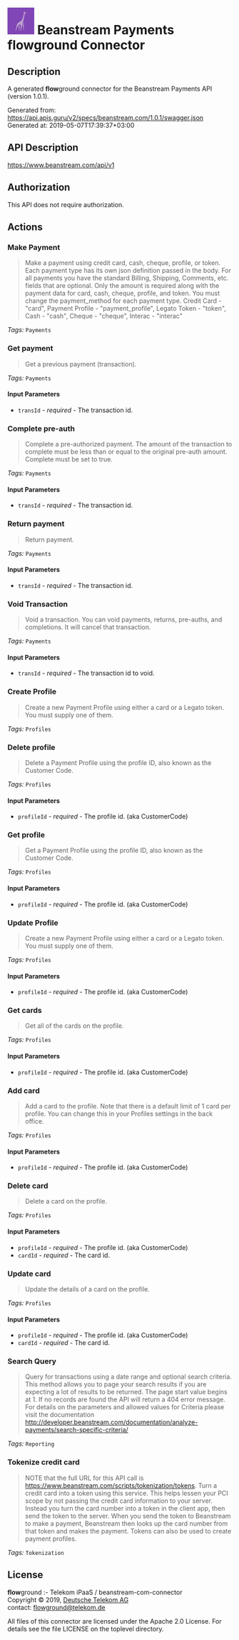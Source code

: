 # ![LOGO](logo.png) Beanstream Payments **flow**ground Connector

## Description

A generated **flow**ground connector for the Beanstream Payments API (version 1.0.1).

Generated from: https://api.apis.guru/v2/specs/beanstream.com/1.0.1/swagger.json<br/>
Generated at: 2019-05-07T17:39:37+03:00

## API Description

https://www.beanstream.com/api/v1

## Authorization

This API does not require authorization.

## Actions

### Make Payment

> Make a payment using credit card, cash, cheque, profile, or token. Each payment type has its own json definition passed in the body. For all payments you have the standard Billing, Shipping, Comments, etc. fields that are optional. Only the amount is required along with the payment data for card, cash, cheque, profile, and token. You must change the payment_method for each payment type. Credit Card - "card", Payment Profile - "payment_profile", Legato Token - "token", Cash - "cash", Cheque - "cheque", Interac - "interac"

*Tags:* `Payments`

### Get payment

> Get a previous payment (transaction).

*Tags:* `Payments`

#### Input Parameters
* `transId` - _required_ - The transaction id.

### Complete pre-auth

> Complete a pre-authorized payment. The amount of the transaction to complete must be less than or equal to the original pre-auth amount. Complete must be set to true.

*Tags:* `Payments`

#### Input Parameters
* `transId` - _required_ - The transaction id.

### Return payment

> Return payment.

*Tags:* `Payments`

#### Input Parameters
* `transId` - _required_ - The transaction id.

### Void Transaction

> Void a transaction. You can void payments, returns, pre-auths, and completions. It will cancel that transaction.

*Tags:* `Payments`

#### Input Parameters
* `transId` - _required_ - The transaction id to void.

### Create Profile

> Create a new Payment Profile using either a card or a Legato token. You must supply one of them.

*Tags:* `Profiles`

### Delete profile

> Delete a Payment Profile using the profile ID, also known as the Customer Code.

*Tags:* `Profiles`

#### Input Parameters
* `profileId` - _required_ - The profile id. (aka CustomerCode)

### Get profile

> Get a Payment Profile using the profile ID, also known as the Customer Code.

*Tags:* `Profiles`

#### Input Parameters
* `profileId` - _required_ - The profile id. (aka CustomerCode)

### Update Profile

> Create a new Payment Profile using either a card or a Legato token. You must supply one of them.

*Tags:* `Profiles`

#### Input Parameters
* `profileId` - _required_ - The profile id. (aka CustomerCode)

### Get cards

> Get all of the cards on the profile.

*Tags:* `Profiles`

#### Input Parameters
* `profileId` - _required_ - The profile id. (aka CustomerCode)

### Add card

> Add a card to the profile. Note that there is a default limit of 1 card per profile. You can change this in your Profiles settings in the back office.

*Tags:* `Profiles`

#### Input Parameters
* `profileId` - _required_ - The profile id. (aka CustomerCode)

### Delete card

> Delete a card on the profile.

*Tags:* `Profiles`

#### Input Parameters
* `profileId` - _required_ - The profile id. (aka CustomerCode)
* `cardId` - _required_ - The card id.

### Update card

> Update the details of a card on the profile.

*Tags:* `Profiles`

#### Input Parameters
* `profileId` - _required_ - The profile id. (aka CustomerCode)
* `cardId` - _required_ - The card id.

### Search Query

> Query for transactions using a date range and optional search criteria. This method allows you to page your search results if you are expecting a lot of results to be returned. The page start value begins at 1. If no records are found the API will return a 404 error message. For details on the parameters and allowed values for Criteria please visit the documentation http://developer.beanstream.com/documentation/analyze-payments/search-specific-criteria/

*Tags:* `Reporting`

### Tokenize credit card

> NOTE that the full URL for this API call is https://www.beanstream.com/scripts/tokenization/tokens. Turn a credit card into a token using this service. This helps lessen your PCI scope by not passing the credit card information to your server. Instead you turn the card number into a token in the client app, then send the token to the server. When you send the token to Beanstream to make a payment, Beanstream then looks up the card number from that token and makes the payment. Tokens can also be used to create payment profiles.

*Tags:* `Tokenization`

## License

**flow**ground :- Telekom iPaaS / beanstream-com-connector<br/>
Copyright © 2019, [Deutsche Telekom AG](https://www.telekom.de)<br/>
contact: flowground@telekom.de

All files of this connector are licensed under the Apache 2.0 License. For details
see the file LICENSE on the toplevel directory.
